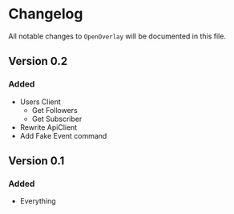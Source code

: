 # Changelog

All notable changes to `OpenOverlay` will be documented in this file.

## Version 0.2
### Added
- Users Client
   - Get Followers
   - Get Subscriber
- Rewrite ApiClient
- Add Fake Event command

## Version 0.1

### Added
- Everything
